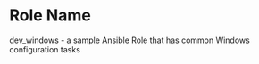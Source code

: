 Role Name
=========

dev_windows - a sample Ansible Role that has common Windows configuration tasks
